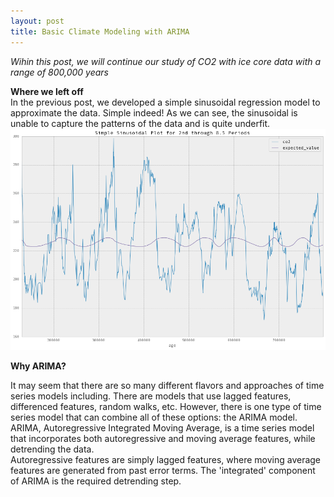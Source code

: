 ```yaml
---
layout: post    
title: Basic Climate Modeling with ARIMA
---
```


*Wihin this post, we will continue our study of CO2 with ice core data with a range of 800,000 years*

**Where we left off**  
In the previous post, we developed a simple sinusoidal regression model to approximate the data. 
Simple indeed!  As we can see, the sinusoidal is unable to capture the patterns of the data and is quite underfit.
![plot6](https://github.com/julialintern/julialintern.github.io/raw/master/images/Plot_6.png)

**Why ARIMA?** 

It may seem that there are so many different flavors and approaches of time series models including.
There are models that use lagged features, differenced features, random walks, etc.  However, there is one type of time series
model that can combine all of these options: the ARIMA model.
ARIMA, Autoregressive Integrated Moving Average, is a time series model that incorporates 
both autoregressive and moving average features, while detrending the data.  
Autoregressive features are simply lagged features, where moving average features are generated from past error terms.
The 'integrated' component of ARIMA is the required detrending step.

